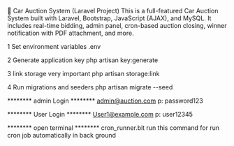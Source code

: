 🚗 Car Auction System (Laravel Project)
This is a full-featured Car Auction System built with Laravel, Bootstrap, JavaScript (AJAX), and MySQL. It includes real-time bidding, admin panel, cron-based auction closing, winner notification with PDF attachment, and more.


1 Set environment variables
.env

2 Generate application key
php artisan key:generate

3 link storage very important
php artisan storage:link

4 Run migrations and seeders
php artisan migrate --seed


******** admin Login ********
admin@auction.com
p: password123


******** User Login ********
User1@example.com
p: user12345


******** open terminal ******** 
cron_runner.bit 
run this command for run cron job automatically in back ground

